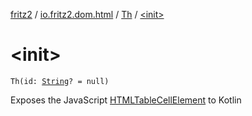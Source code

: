 [fritz2](../../index.md) / [io.fritz2.dom.html](../index.md) / [Th](index.md) / [&lt;init&gt;](./-init-.md)

# &lt;init&gt;

`Th(id: `[`String`](https://kotlinlang.org/api/latest/jvm/stdlib/kotlin/-string/index.html)`? = null)`

Exposes the JavaScript [HTMLTableCellElement](https://developer.mozilla.org/en/docs/Web/API/HTMLTableCellElement) to Kotlin

